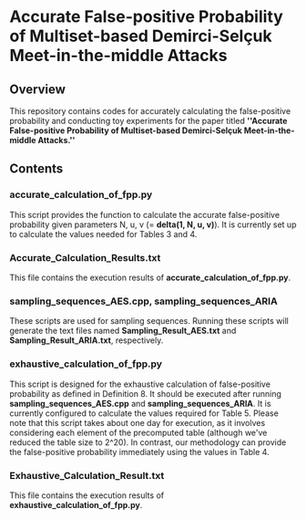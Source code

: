 # Accurate False-positive Probability of Multiset-based Demirci-Selçuk Meet-in-the-middle Attacks

## Overview

This repository contains codes for accurately calculating the false-positive probability and conducting toy experiments for the paper titled **''Accurate False-positive Probability of Multiset-based Demirci-Selçuk Meet-in-the-middle Attacks.''**

## Contents

### accurate_calculation_of_fpp.py
This script provides the function to calculate the accurate false-positive probability given parameters N, u, v (= **delta(1, N, u, v)**). It is currently set up to calculate the values needed for Tables 3 and 4.

### Accurate_Calculation_Results.txt
This file contains the execution results of **accurate_calculation_of_fpp.py**.

### sampling_sequences_AES.cpp, sampling_sequences_ARIA
These scripts are used for sampling sequences. Running these scripts will generate the text files named **Sampling_Result_AES.txt** and **Sampling_Result_ARIA.txt**, respectively.

### exhaustive_calculation_of_fpp.py
This script is designed for the exhaustive calculation of false-positive probability as defined in Definition 8. It should be executed after running **sampling_sequences_AES.cpp** and **sampling_sequences_ARIA**. It is currently configured to calculate the values required for Table 5. Please note that this script takes about one day for execution, as it involves considering each element of the precomputed table (although we've reduced the table size to 2^20). In contrast, our methodology can provide the false-positive probability immediately using the values in Table 4.

### Exhaustive_Calculation_Result.txt
This file contains the execution results of **exhaustive_calculation_of_fpp.py**.

